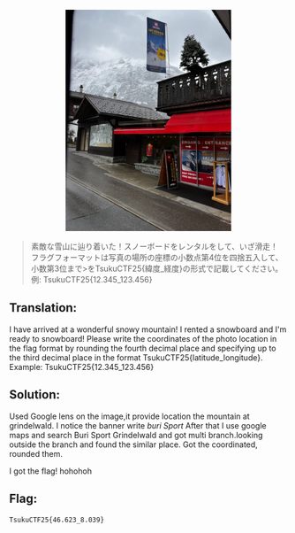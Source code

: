<p align="center">
  <img src="schnee.jpg" alt="Alt text" width="300"/>
</p>


>素敵な雪山に辿り着いた！スノーボードをレンタルをして、いざ滑走！
>フラグフォーマットは写真の場所の座標の小数点第4位を四捨五入して、小数第3位まで>をTsukuCTF25{緯度_経度}の形式で記載してください。
>例: TsukuCTF25{12.345_123.456}

## Translation:
I have arrived at a wonderful snowy mountain! I rented a snowboard and I'm ready to snowboard! Please write the coordinates of the photo location in the flag format by rounding the fourth decimal place and specifying up to the third decimal place in the format TsukuCTF25{latitude_longitude}. Example: TsukuCTF25{12.345_123.456}

## Solution:
Used Google lens on the image,it provide location the mountain at grindelwald. I notice the banner write *buri Sport* After that
I use google maps and search Buri Sport Grindelwald and got multi branch.looking outside the branch and found the similar place. Got the coordinated, rounded them.

I got the flag! hohohoh

## Flag:
```
TsukuCTF25{46.623_8.039}
```

